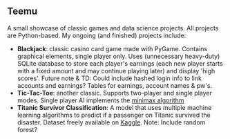 ## Teemu

A small showcase of classic games and data science projects. All projects are Python-based. My ongoing (and finished) projects include:

- **Blackjack**: classic casino card game made with PyGame. Contains graphical elements, single player only. Uses (unnecessary heavy-duty) SQLite database to store each player's earnings (each new player starts with a fixed amount and may continue playing later) and display 'high scores'. Future note & TD: Could include hashed login info to link accounts and earnings? Tables for earnings, account names & pw's. 
-  **Tic-Tac-Toe**: another classic. Supports two-player and single player modes. Single player AI implements the [minimax algorithm](https://en.wikipedia.org/wiki/Minimax)
-  **Titanic Survivor Classification**: A model that uses multiple machine learning algorithms to predict if a passenger on Titanic survived the disaster. Dataset freely available on [Kaggle](https://www.kaggle.com/competitions/titanic). Note: Include random forest?
